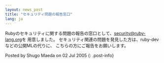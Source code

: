 ```yaml
---
layout: news_post
title: "セキュリティ問題の報告窓口"
lang: ja
---
```


Rubyのセキュリティに関する問題の報告の窓口として、[security@ruby-lang.org](mailto:security@ruby-lang.org)を
用意しました。 セキュリティ関連の問題を発見した方は、ruby-devなどの公開MLの代りに、 こちらの方にご報告をお願いします。

Posted by Shugo Maeda on 02 Jul 2005
{: .post-info}

